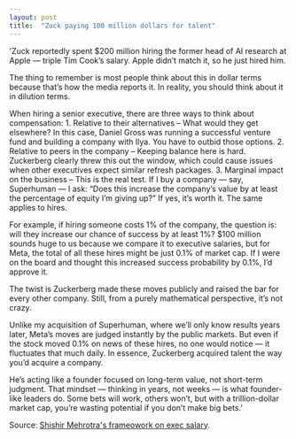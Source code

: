 ```yaml
---
layout: post
title:  "Zuck paying 100 million dollars for talent"
---
```


'Zuck reportedly spent $200 million  hiring the former head of AI research at Apple — triple Tim Cook’s salary. Apple didn’t match it, so he just hired him.

The thing to remember is most people think about this in dollar terms because that’s how the media reports it. In reality, you should think about it in dilution terms.

When hiring a senior executive, there are three ways to think about compensation:
	1.	Relative to their alternatives – What would they get elsewhere? In this case, Daniel Gross was running a successful venture fund and building a company with Ilya. You have to outbid those options.
	2.	Relative to peers in the company – Keeping balance here is hard. Zuckerberg clearly threw this out the window, which could cause issues when other executives expect similar refresh packages.
	3.	Marginal impact on the business – This is the real test. If I buy a company — say, Superhuman — I ask: “Does this increase the company’s value by at least the percentage of equity I’m giving up?” If yes, it’s worth it. The same applies to hires.

For example, if hiring someone costs 1% of the company, the question is: will they increase our chance of success by at least 1%? $100 million sounds huge to us because we compare it to executive salaries, but for Meta, the total of all these hires might be just 0.1% of market cap. If I were on the board and thought this increased success probability by 0.1%, I’d approve it.

The twist is Zuckerberg made these moves publicly and raised the bar for every other company. Still, from a purely mathematical perspective, it’s not crazy.

Unlike my acquisition of Superhuman, where we’ll only know results years later, Meta’s moves are judged instantly by the public markets. But even if the stock moved 0.1% on news of these hires, no one would notice — it fluctuates that much daily. In essence, Zuckerberg acquired talent the way you’d acquire a company.

He’s acting like a founder focused on long-term value, not short-term judgment. That mindset — thinking in years, not weeks — is what founder-like leaders do. Some bets will work, others won’t, but with a trillion-dollar market cap, you’re wasting potential if you don’t make big bets.'

Source: [Shishir Mehrotra's frameowork on exec salary](https://www.youtube.com/watch?v=kqdaL-3yzjw).
